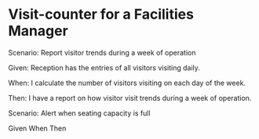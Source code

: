 # Visit-counter for a Facilities Manager

Scenario: Report visitor trends during a week of operation

  Given: Reception has the entries of all visitors visiting daily.
  
  When: I calculate the number of visitors visiting on each day of the week.
  
  Then: I have a report on how visitor visit trends during a week of operation.

Scenario: Alert when seating capacity is full

  Given
  When
  Then
